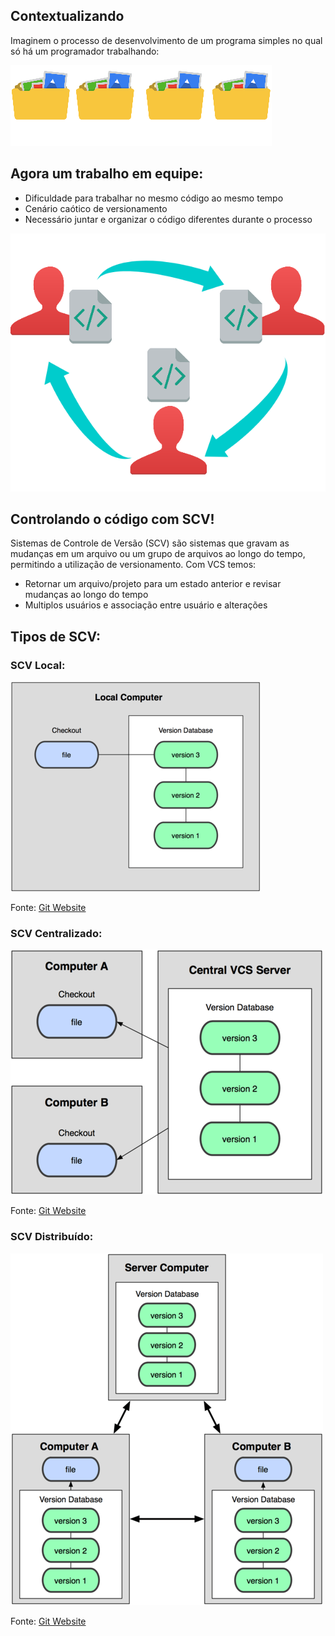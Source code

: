 <div>

  <h2>Contextualizando</h2>
  <p>Imaginem o processo de desenvolvimento de um programa simples no qual só há um programador trabalhando: </p>
  <img src="img/history/contex1.png" style="background:none; border:none; box-shadow:none;" />


  <h2>Agora um trabalho em equipe:</h2>
  <ul>
    <li>Dificuldade para trabalhar no mesmo código ao mesmo tempo</li>
    <li>Cenário caótico de versionamento</li>
    <li>Necessário juntar e organizar o código diferentes durante o processo</li>
  </ul>


  <img src="img/history/contex2.png" style="background:none; border:none; box-shadow:none;" />


  <h2>Controlando o código com SCV!</h2>
  <p>Sistemas de Controle de Versão (SCV) são sistemas que gravam as mudanças em um arquivo ou um grupo de arquivos ao longo do tempo, permitindo a utilização de versionamento. Com VCS temos:
  <ul>
    <li>Retornar um arquivo/projeto para um estado anterior e revisar mudanças ao longo do tempo</li>
    <li>Multiplos usuários e associação entre usuário e alterações</li>
  </ul>


  <h2>Tipos de SCV:</h2>
  <h3 align="left">SCV Local:</h3>
  <img src="img/history/scv-local.png" style="background:none; border:none; box-shadow:none;" />
  <p>Fonte: <a href="https://git-scm.com/book/en/v1/Getting-Started-About-Version-Control">Git Website</a></p>


  <h3 align="left">SCV Centralizado:</h3>
  <img src="img/history/scv-central.png" style="background:none; border:none; box-shadow:none;" />
  <p>Fonte: <a href="https://git-scm.com/book/en/v1/Getting-Started-About-Version-Control">Git Website</a></p>


  <h3 align="left">SCV Distribuído:</h3>
  <img src="img/history/scv-distr.png" style="background:none; border:none; box-shadow:none;" />
  <p>Fonte: <a href="https://git-scm.com/book/en/v1/Getting-Started-About-Version-Control">Git Website</a></p>
</div>